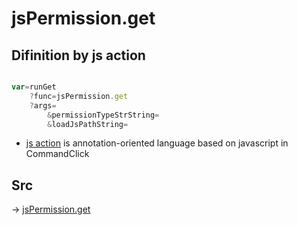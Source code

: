 # jsPermission.get

## Difinition by js action

```js.js

var=runGet
	?func=jsPermission.get
	?args=
		&permissionTypeStrString=
		&loadJsPathString=
```

- [js action](#) is annotation-oriented language based on javascript in CommandClick

## Src

-> [jsPermission.get](https://github.com/puutaro/CommandClick/blob/master/app/src/main/java/com/puutaro/commandclick/fragment_lib/terminal_fragment/js_interface/system/JsPermission.kt#L41)


